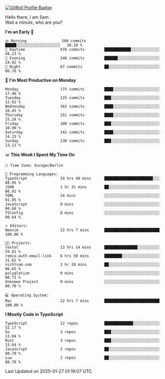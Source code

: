 <a href="https://gitroll.io/profile/u8g4G6FTZM7WSCSqTRPGSHZygT4O2" target="_blank"><img src="https://gitroll.io/api/badges/profiles/v1/u8g4G6FTZM7WSCSqTRPGSHZygT4O2?theme=nord" alt="GitRoll Profile Badge"/></a>

Hello there, I am Sam.  
Wait a minute, who are you?
  
<!--START_SECTION:waka-->
**I'm an Early 🐤** 

```text
🌞 Morning                200 commits         █████░░░░░░░░░░░░░░░░░░░░   20.18 % 
🌆 Daytime                478 commits         ████████████░░░░░░░░░░░░░   48.23 % 
🌃 Evening                246 commits         ██████░░░░░░░░░░░░░░░░░░░   24.82 % 
🌙 Night                  67 commits          ██░░░░░░░░░░░░░░░░░░░░░░░   06.76 % 
```
📅 **I'm Most Productive on Monday** 

```text
Monday                   173 commits         ████░░░░░░░░░░░░░░░░░░░░░   17.46 % 
Tuesday                  125 commits         ███░░░░░░░░░░░░░░░░░░░░░░   12.61 % 
Wednesday                163 commits         ████░░░░░░░░░░░░░░░░░░░░░   16.45 % 
Thursday                 151 commits         ████░░░░░░░░░░░░░░░░░░░░░   15.24 % 
Friday                   108 commits         ███░░░░░░░░░░░░░░░░░░░░░░   10.90 % 
Saturday                 141 commits         ████░░░░░░░░░░░░░░░░░░░░░   14.23 % 
Sunday                   130 commits         ███░░░░░░░░░░░░░░░░░░░░░░   13.12 % 
```


📊 **This Week I Spent My Time On** 

```text
🕑︎ Time Zone: Europe/Berlin

💬 Programming Languages: 
TypeScript               19 hrs 40 mins      ██████████████████████░░░   88.95 % 
JSON                     1 hr 31 mins        ██░░░░░░░░░░░░░░░░░░░░░░░   06.91 % 
TOML                     24 mins             ░░░░░░░░░░░░░░░░░░░░░░░░░   01.85 % 
JavaScript               9 mins              ░░░░░░░░░░░░░░░░░░░░░░░░░   00.68 % 
TSConfig                 8 mins              ░░░░░░░░░░░░░░░░░░░░░░░░░   00.64 % 

🔥 Editors: 
Neovim                   22 hrs 7 mins       █████████████████████████   100.00 % 

🐱‍💻 Projects: 
textol                   13 hrs 14 mins      ███████████████░░░░░░░░░░   59.81 % 
remix-auth-email-link    6 hrs 59 mins       ████████░░░░░░░░░░░░░░░░░   31.62 % 
nichtsam.com             1 hr 28 mins        ██░░░░░░░░░░░░░░░░░░░░░░░   06.65 % 
polyglotize              9 mins              ░░░░░░░░░░░░░░░░░░░░░░░░░   00.71 % 
Unknown Project          9 mins              ░░░░░░░░░░░░░░░░░░░░░░░░░   00.70 % 

💻 Operating System: 
Mac                      22 hrs 7 mins       █████████████████████████   100.00 % 
```

**I Mostly Code in TypeScript** 

```text
TypeScript               12 repos            █████████████░░░░░░░░░░░░   52.17 % 
Go                       3 repos             ███░░░░░░░░░░░░░░░░░░░░░░   13.04 % 
Rust                     3 repos             ███░░░░░░░░░░░░░░░░░░░░░░   13.04 % 
JavaScript               2 repos             ██░░░░░░░░░░░░░░░░░░░░░░░   08.70 % 
Lua                      2 repos             ██░░░░░░░░░░░░░░░░░░░░░░░   08.70 % 
```




 Last Updated on 2025-01-27 01:19:07 UTC
<!--END_SECTION:waka-->
